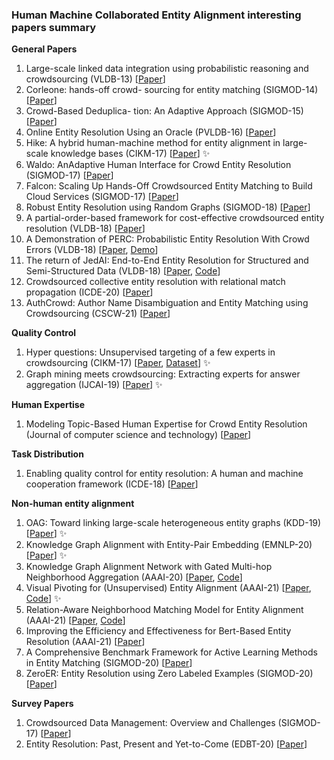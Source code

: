 ### Human Machine Collaborated Entity Alignment interesting papers summary
__General Papers__
1. Large-scale linked data integration using probabilistic reasoning and crowdsourcing (VLDB-13) [[Paper](https://www.researchgate.net/publication/257457919_Large-scale_linked_data_integration_using_probabilistic_reasoning_and_crowdsourcing)]
2. Corleone: hands-off crowd- sourcing for entity matching (SIGMOD-14) [[Paper](https://ftp.cs.wisc.edu/machine-learning/shavlik-group/gokhale.sigmod14.pdf)]
3. Crowd-Based Deduplica- tion: An Adaptive Approach (SIGMOD-15) [[Paper](https://dl.acm.org/doi/pdf/10.1145/2723372.2723739)]
4. Online Entity Resolution Using an Oracle (PVLDB-16) [[Paper](http://www.vldb.org/pvldb/vol9/p384-firmani.pdf)]
5. Hike: A hybrid human-machine method for entity alignment in large-scale knowledge bases (CIKM-17) [[Paper](https://dl.acm.org/doi/pdf/10.1145/3132847.3132912?casa_token=t0SoJF2WayAAAAAA:yhviz0jakhcWfhGgec3viKFPZIenM4QBegX3_519-3oolRl8DQIzmgJhTBKTR0Tm97EIrEU73lRq)] ✨
6. Waldo: AnAdaptive Human Interface for Crowd Entity Resolution (SIGMOD-17) [[Paper](http://ilpubs.stanford.edu:8090/1137/1/ERMultiItemTechRep.pdf)]
7. Falcon: Scaling Up Hands-Off Crowdsourced Entity Matching to Build Cloud Services (SIGMOD-17) [[Paper](https://dl.acm.org/doi/pdf/10.1145/3035918.3035960)]
8. Robust Entity Resolution using Random Graphs (SIGMOD-18) [[Paper](https://dl.acm.org/doi/pdf/10.1145/3183713.3183755?casa_token=YRxBweqABmkAAAAA:_k32o0x-rUDBGRDJAWtUjUUlMVqUDFXJ-s71jR1oqyPnfLrvxpjJ08ZOmxdx3LzAGYt-xN28l4LJ-g)]
9. A partial-order-based framework for cost-effective crowdsourced entity resolution (VLDB-18) [[Paper](https://link.springer.com/content/pdf/10.1007/s00778-018-0509-6.pdf)]
10. A Demonstration of PERC: Probabilistic Entity Resolution With Crowd Errors (VLDB-18) [[Paper](https://dl.acm.org/doi/pdf/10.14778/3229863.3236225?casa_token=TcGvPimpEv0AAAAA:QLybjopBNLAnSFXO9MMW3bJwealx1xcgWu8dFwFsds5EjHYCWDu1-QE5HK9PNsm7CXu-hTSdhW0l), [Demo](https://www.youtube.com/watch?v=rQ7nu3b8zXY)]
11. The return of JedAI: End-to-End Entity Resolution for Structured and Semi-Structured Data (VLDB-18) [[Paper](http://www.vldb.org/pvldb/vol11/p1950-papadakis.pdf), [Code](https://github.com/scify/JedAIToolkit)]
12. Crowdsourced collective entity resolution with relational match propagation (ICDE-20) [[Paper](https://ieeexplore.ieee.org/stamp/stamp.jsp?arnumber=9101689&casa_token=qG7UH84vy7gAAAAA:sOQWwszuj8DwkuCDoA21ggeS1MGcapCi4o0KvZSPekEeImXSAGVckrtmgekQR5jq1wzDRI0x&tag=1)]
13. AuthCrowd: Author Name Disambiguation and Entity Matching using Crowdsourcing (CSCW-21) [[Paper](http://repository.essex.ac.uk/30049/1/Conference_Paper_IEEE_CSCWD21_AuthCrowd.pdf)]


__Quality Control__
1. Hyper questions: Unsupervised targeting of a few experts in crowdsourcing (CIKM-17) [[Paper](https://dl.acm.org/doi/pdf/10.1145/3132847.3132971?casa_token=FdB1Velr2DMAAAAA:jmZ2O_15E1L2fdltfcIlD1PYlEhuz9Tgu096nss2Y2OvxOhC0AgA2u7NjWj8ICp-0O-u4_lJOMoc), [Dataset](http://www.ml.ist.i.kyoto-u.ac.jp/en/en-research/li2017cikm)] ✨
2. Graph mining meets crowdsourcing: Extracting experts for answer aggregation (IJCAI-19) [[Paper](https://www.ijcai.org/Proceedings/2019/0177.pdf)] ✨

__Human Expertise__
1. Modeling Topic-Based Human Expertise for Crowd Entity Resolution (Journal of computer science and technology) [[Paper](https://link.springer.com/content/pdf/10.1007/s11390-018-1882-8.pdf)]

__Task Distribution__
1. Enabling quality control for entity resolution: A human and machine cooperation framework (ICDE-18) [[Paper](https://ieeexplore.ieee.org/stamp/stamp.jsp?arnumber=9101689&casa_token=qG7UH84vy7gAAAAA:sOQWwszuj8DwkuCDoA21ggeS1MGcapCi4o0KvZSPekEeImXSAGVckrtmgekQR5jq1wzDRI0x&tag=1)]

__Non-human entity alignment__
1. OAG: Toward linking large-scale heterogeneous entity graphs (KDD-19) [[Paper](https://dl.acm.org/doi/pdf/10.1145/3292500.3330785?casa_token=BzW8VdjJEX0AAAAA:T5eQvzhVc1aCBnAPHRmFWKSH4P7R9syPN9DHRt10DHa4tQk6OJJsKZp5nuTh2PEi0q_INTOtWDEK)] ✨
2. Knowledge Graph Alignment with Entity-Pair Embedding (EMNLP-20) [[Paper](https://www.aclweb.org/anthology/2020.emnlp-main.130.pdf)] ✨
3. Knowledge Graph Alignment Network with Gated Multi-hop Neighborhood Aggregation (AAAI-20) [[Paper](https://arxiv.org/pdf/1911.08936.pdf), [Code](https://github.com/nju-websoft/AliNet)] 
4. Visual Pivoting for (Unsupervised) Entity Alignment (AAAI-21) [[Paper](https://arxiv.org/pdf/2009.13603.pdf), [Code](https://github.com/cambridgeltl/eva)] ✨
5. Relation-Aware Neighborhood Matching Model for Entity Alignment (AAAI-21) [[Paper](https://arxiv.org/pdf/2012.08128.pdf), [Code](https://github.com/Peter7Yao/RNM)]
6. Improving the Efficiency and Effectiveness for Bert-Based Entity Resolution (AAAI-21) [[Paper](https://www.aaai.org/AAAI21Papers/AAAI-7273.LiB.pdf)]
7. A Comprehensive Benchmark Framework for Active Learning Methods in Entity Matching (SIGMOD-20) [[Paper](https://arxiv.org/pdf/2003.13114.pdf)]
8. ZeroER: Entity Resolution using Zero Labeled Examples (SIGMOD-20) [[Paper](https://arxiv.org/pdf/1908.06049.pdf)]

__Survey Papers__
1. Crowdsourced Data Management: Overview and Challenges (SIGMOD-17) [[Paper](https://zhydhkcws.github.io/tutorial/sigmod_tutorial.pdf)]
2. Entity Resolution: Past, Present and Yet-to-Come (EDBT-20) [[Paper](http://helios.mi.parisdescartes.fr/~themisp/publications/edbt20-summary.pdf)]

